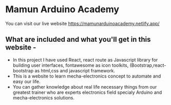 # Mamun Arduino Academy

You can visit our live website https://mamunarduinoacademy.netlify.app/

## What are included and what you'll get in this website -
- In this project I have used React, react route as Javascript library for building user interfaces, fontawesome as icon toolkits, (Bootstrap,react-bootstrap as html,css and javascript framework.
- This is a website to learn mecha-electronics concept to automate and easy our life.
- You can gather knowledge about real life necessary things from our greatest trainer who are experts electronics field specialy Arduino and mecha-electronics solutions.

